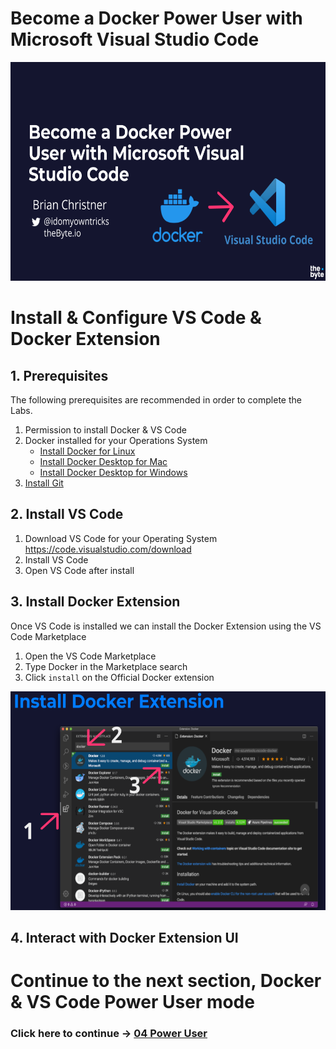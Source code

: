 # Become a Docker Power User with Microsoft Visual Studio Code

<img src="./../img/vs-code-docker-training.png" alt="VS Code and Docker training" height="350"> 

# Install & Configure VS Code & Docker Extension

## 1. Prerequisites

The following prerequisites are recommended in order to complete the Labs.

1. Permission to install Docker & VS Code
2. Docker installed for your Operations System
    - [Install Docker for Linux](https://docs.docker.com/engine/install/)
    - [Install Docker Desktop for Mac](https://docs.docker.com/docker-for-mac/install/)
    - [Install Docker Desktop for Windows](https://docs.docker.com/docker-for-windows/install/)
3. [Install Git](https://git-scm.com/book/en/v2/Getting-Started-Installing-Git)


## 2. Install VS Code

1. Download VS Code for your Operating System https://code.visualstudio.com/download
2. Install VS Code
3. Open VS Code after install

## 3. Install Docker Extension
Once VS Code is installed we can install the Docker Extension using the VS Code Marketplace

1. Open the VS Code Marketplace
2. Type Docker in the Marketplace search
3. Click `install` on the Official Docker extension


<img src="./../img/03-install-docker-vscode-extension.png" alt="Install VS Code Docker Extension" height="350"> 


## 4. Interact with Docker Extension UI


# Continue to the next section, Docker & VS Code Power User mode

### Click here to continue -> [04 Power User](./../04-power-user/poweruser.md)